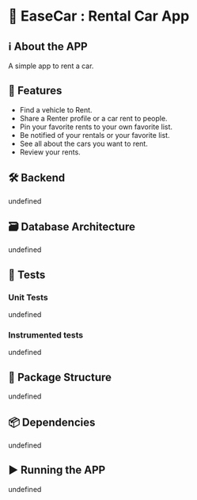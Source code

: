 # 📱 EaseCar : Rental Car App

## ℹ️ About the APP
A simple app to rent a car.

## 🚀 Features
- Find a vehicle to Rent.
- Share a Renter profile or a car rent to people.
- Pin your favorite rents to your own favorite list.
- Be notified of your rentals or your favorite list.
- See all about the cars you want to rent.
- Review your rents.

## 🛠 Backend
undefined

## 🗃️ Database Architecture
undefined

## 🧪 Tests

### Unit Tests
undefined
### Instrumented tests
undefined

## :file_folder: Package Structure
undefined

## :package: Dependencies
undefined

## ▶️ Running the APP
undefined
